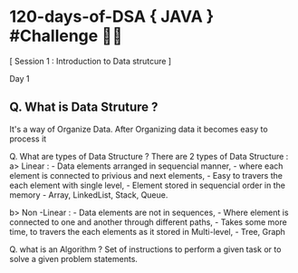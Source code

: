 # 120-days-of-DSA { JAVA } #Challenge :man_technologist:
            
[ Session 1  : Introduction to Data strutcure ]

  Day 1 
 
Q. What is Data Struture ?
--------------------------------------------
   It's a way of Organize Data.  After Organizing data it becomes easy to process it 

Q. What are types of Data Structure ?
   There are 2 types of Data Structure :
   a> Linear :
    - Data elements arranged in sequencial manner,
    - where each element is connected to privious and next elements, 
    - Easy to travers the each element with single level,
    - Element stored in sequencial order in the memory
    -  Array, LinkedList, Stack, Queue.

   b> Non -Linear :
    - Data elements are not in sequences,
    - Where element is connected to one and another through different paths,
    - Takes some more time, to travers the each elements as it stored in Multi-level,
    -  Tree, Graph
              
Q. what is an Algorithm ?
  Set of instructions to perform a given task or to solve a given problem statements.
  
  
